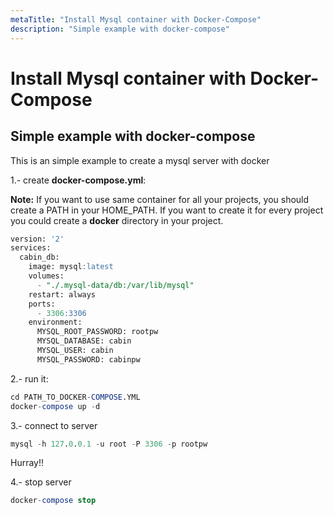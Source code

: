 ```yaml
---
metaTitle: "Install Mysql container with Docker-Compose"
description: "Simple example with docker-compose"
---
```


# Install Mysql container with Docker-Compose



## Simple example with docker-compose


This is an simple example to create a mysql server with docker

1.- create **docker-compose.yml**:

**Note:** If you want to use same container for all your projects, you should create a PATH in your HOME_PATH. If you want to create it for every project you could create a **docker** directory in your project.

```sql
version: '2'
services:
  cabin_db:
    image: mysql:latest
    volumes:
      - "./.mysql-data/db:/var/lib/mysql"
    restart: always
    ports:
      - 3306:3306
    environment:
      MYSQL_ROOT_PASSWORD: rootpw
      MYSQL_DATABASE: cabin
      MYSQL_USER: cabin
      MYSQL_PASSWORD: cabinpw

```

2.- run it:

```sql
cd PATH_TO_DOCKER-COMPOSE.YML
docker-compose up -d

```

3.- connect to server

```sql
mysql -h 127.0.0.1 -u root -P 3306 -p rootpw

```

Hurray!!

4.- stop server

```sql
docker-compose stop

```

